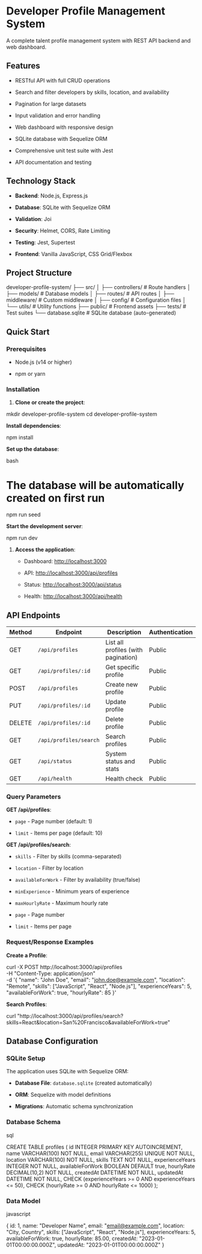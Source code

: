 Developer Profile Management System
===================================

A complete talent profile management system with REST API backend and web dashboard.

Features
--------

-    RESTful API with full CRUD operations

-    Search and filter developers by skills, location, and availability

-    Pagination for large datasets

-    Input validation and error handling

-    Web dashboard with responsive design

-    SQLite database with Sequelize ORM

-    Comprehensive unit test suite with Jest

-    API documentation and testing

Technology Stack
----------------

-   **Backend**: Node.js, Express.js

-   **Database**: SQLite with Sequelize ORM

-   **Validation**: Joi

-   **Security**: Helmet, CORS, Rate Limiting

-   **Testing**: Jest, Supertest

-   **Frontend**: Vanilla JavaScript, CSS Grid/Flexbox

Project Structure
-----------------

developer-profile-system/
├── src/
│   ├── controllers/      # Route handlers
│   ├── models/          # Database models
│   ├── routes/          # API routes
│   ├── middleware/      # Custom middleware
│   ├── config/          # Configuration files
│   └── utils/           # Utility functions
├── public/              # Frontend assets
├── tests/               # Test suites
└── database.sqlite      # SQLite database (auto-generated)

Quick Start
-----------

### Prerequisites

-   Node.js (v14 or higher)

-   npm or yarn

### Installation

1.  **Clone or create the project**:


mkdir developer-profile-system
cd developer-profile-system

**Install dependencies**:

npm install

**Set up the database**:

bash

# The database will be automatically created on first run
npm run seed

**Start the development server**:

npm run dev

1.  **Access the application**:

    -   Dashboard: <http://localhost:3000>

    -   API: <http://localhost:3000/api/profiles>

    -   Status: <http://localhost:3000/api/status>

    -   Health: <http://localhost:3000/api/health>

API Endpoints
-------------

| Method | Endpoint | Description | Authentication |
| --- | --- | --- | --- |
| GET | `/api/profiles` | List all profiles (with pagination) | Public |
| GET | `/api/profiles/:id` | Get specific profile | Public |
| POST | `/api/profiles` | Create new profile | Public |
| PUT | `/api/profiles/:id` | Update profile | Public |
| DELETE | `/api/profiles/:id` | Delete profile | Public |
| GET | `/api/profiles/search` | Search profiles | Public |
| GET | `/api/status` | System status and stats | Public |
| GET | `/api/health` | Health check | Public |

### Query Parameters

**GET /api/profiles**:

-   `page` - Page number (default: 1)

-   `limit` - Items per page (default: 10)

**GET /api/profiles/search**:

-   `skills` - Filter by skills (comma-separated)

-   `location` - Filter by location

-   `availableForWork` - Filter by availability (true/false)

-   `minExperience` - Minimum years of experience

-   `maxHourlyRate` - Maximum hourly rate

-   `page` - Page number

-   `limit` - Items per page

### Request/Response Examples

**Create a Profile**:

curl -X POST http://localhost:3000/api/profiles\
  -H "Content-Type: application/json"\
  -d '{
    "name": "John Doe",
    "email": "john.doe@example.com",
    "location": "Remote",
    "skills": ["JavaScript", "React", "Node.js"],
    "experienceYears": 5,
    "availableForWork": true,
    "hourlyRate": 85
  }'

**Search Profiles**:

curl "http://localhost:3000/api/profiles/search?skills=React&location=San%20Francisco&availableForWork=true"

Database Configuration
----------------------

### SQLite Setup

The application uses SQLite with Sequelize ORM:

-   **Database File**: `database.sqlite` (created automatically)

-   **ORM**: Sequelize with model definitions

-   **Migrations**: Automatic schema synchronization

### Database Schema

sql

CREATE TABLE profiles (
  id INTEGER PRIMARY KEY AUTOINCREMENT,
  name VARCHAR(100) NOT NULL,
  email VARCHAR(255) UNIQUE NOT NULL,
  location VARCHAR(100) NOT NULL,
  skills TEXT NOT NULL,
  experienceYears INTEGER NOT NULL,
  availableForWork BOOLEAN DEFAULT true,
  hourlyRate DECIMAL(10,2) NOT NULL,
  createdAt DATETIME NOT NULL,
  updatedAt DATETIME NOT NULL,
  CHECK (experienceYears >= 0 AND experienceYears <= 50),
  CHECK (hourlyRate >= 0 AND hourlyRate <= 1000)
);

### Data Model

javascript

{
  id: 1,
  name: "Developer Name",
  email: "email@example.com",
  location: "City, Country",
  skills: ["JavaScript", "React", "Node.js"],
  experienceYears: 5,
  availableForWork: true,
  hourlyRate: 85.00,
  createdAt: "2023-01-01T00:00:00.000Z",
  updatedAt: "2023-01-01T00:00:00.000Z"
}
